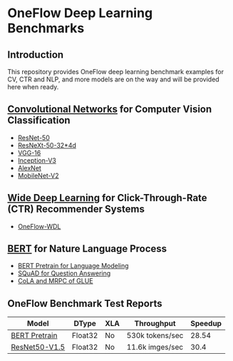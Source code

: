 # OneFlow Deep Learning Benchmarks
## Introduction
This repository provides OneFlow deep learning benchmark examples for CV, CTR and NLP, and more models are on the way and will be provided here when ready.

## [Convolutional Networks](./Classification/cnns) for Computer Vision Classification
- [ResNet-50](./Classification/cnns)
- [ResNeXt-50-32*4d](./Classification/cnns)
- [VGG-16](./Classification/cnns)
- [Inception-V3](./Classification/cnns)
- [AlexNet](./Classification/cnns)
- [MobileNet-V2](./Classification/cnns)

## [Wide Deep Learning](./ClickThroughRate/WideDeepLearning) for Click-Through-Rate (CTR) Recommender Systems
- [OneFlow-WDL](./ClickThroughRate/WideDeepLearning)

## [BERT](./LanguageModeling/BERT) for Nature Language Process
- [BERT Pretrain for Language Modeling](./LanguageModeling/BERT)
- [SQuAD for Question Answering](./LanguageModeling/BERT)
- [CoLA and MRPC of GLUE](./LanguageModeling/BERT)

## OneFlow Benchmark Test Reports

| Model | DType | XLA | Throughput | Speedup |
| ----- | ----- | --- | ---------- | ------- |
| [BERT Pretrain](./reports/bert_fp32_report.md) | Float32 | No | 530k tokens/sec | 28.54 |
| [ResNet50-V1.5](./reports/resnet50_v15_fp32_report.md) | Float32 | No | 11.6k imges/sec | 30.4 |

